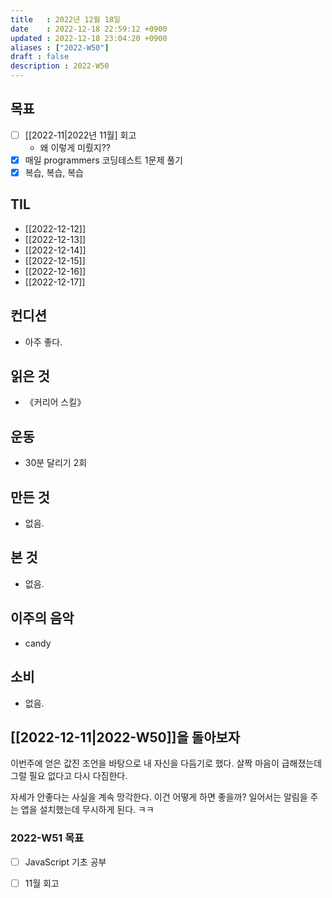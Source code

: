 ```yaml
---
title   : 2022년 12월 18일 
date    : 2022-12-18 22:59:12 +0900
updated : 2022-12-18 23:04:20 +0900
aliases : ["2022-W50"]
draft : false
description : 2022-W50
---
```


## 목표
- [ ] [[2022-11|2022년 11월] 회고
	- 왜 이렇게 미뤘지??
- [x] 매일 programmers 코딩테스트 1문제 풀기
- [x] 복습, 복습, 복습

## TIL

- [[2022-12-12]]
- [[2022-12-13]]
- [[2022-12-14]]
- [[2022-12-15]]
- [[2022-12-16]]
- [[2022-12-17]]

## 컨디션

- 아주 좋다.

## 읽은 것

- 《커리어 스킬》

## 운동

- 30분 달리기 2회

## 만든 것

- 없음.

## 본 것

- 없음.

## 이주의 음악
- candy

## 소비

- 없음.

## [[2022-12-11|2022-W50]]을 돌아보자

이번주에 얻은 값진 조언을 바탕으로 내 자신을 다듬기로 했다. 살짝 마음이 급해졌는데 그럴 필요 없다고 다시 다짐한다. 

자세가 안좋다는 사실을 계속 망각한다. 이건 어떻게 하면 좋을까? 일어서는 알림을 주는 앱을 설치했는데 무시하게 된다. ㅋㅋ 


### 2022-W51 목표
- [ ] JavaScript 기초 공부
- [ ] 11월 회고


